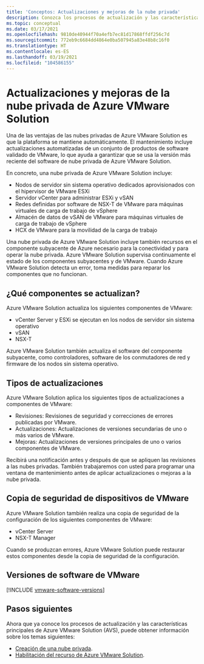 ```yaml
---
title: 'Conceptos: Actualizaciones y mejoras de la nube privada'
description: Conozca los procesos de actualización y las características principales de Azure VMware Solution.
ms.topic: conceptual
ms.date: 03/17/2021
ms.openlocfilehash: 9810de40944f70a4efb7ec81d17868ffdf256c7d
ms.sourcegitcommit: 772eb9c6684dd4864e0ba507945a83e48b8c16f0
ms.translationtype: HT
ms.contentlocale: es-ES
ms.lasthandoff: 03/19/2021
ms.locfileid: "104586155"
---
```

# <a name="azure-vmware-solution-private-cloud-updates-and-upgrades"></a>Actualizaciones y mejoras de la nube privada de Azure VMware Solution

Una de las ventajas de las nubes privadas de Azure VMware Solution es que la plataforma se mantiene automáticamente. El mantenimiento incluye actualizaciones automatizadas de un conjunto de productos de software validado de VMware, lo que ayuda a garantizar que se usa la versión más reciente del software de nube privada de Azure VMware Solution.

En concreto, una nube privada de Azure VMware Solution incluye:

- Nodos de servidor sin sistema operativo dedicados aprovisionados con el hipervisor de VMware ESXi 
- Servidor vCenter para administrar ESXi y vSAN 
- Redes definidas por software de NSX-T de VMware para máquinas virtuales de carga de trabajo de vSphere  
- Almacén de datos de vSAN de VMware para máquinas virtuales de carga de trabajo de vSphere  
- HCX de VMware para la movilidad de la carga de trabajo  

Una nube privada de Azure VMware Solution incluye también recursos en el componente subyacente de Azure necesario para la conectividad y para operar la nube privada. Azure VMware Solution supervisa continuamente el estado de los componentes subyacentes y de VMware. Cuando Azure VMware Solution detecta un error, toma medidas para reparar los componentes que no funcionan. 

## <a name="what-components-get-updated"></a>¿Qué componentes se actualizan?   

Azure VMware Solution actualiza los siguientes componentes de VMware: 

- vCenter Server y ESXi se ejecutan en los nodos de servidor sin sistema operativo 
- vSAN 
- NSX-T 

Azure VMware Solution también actualiza el software del componente subyacente, como controladores, software de los conmutadores de red y firmware de los nodos sin sistema operativo. 

## <a name="types-of-updates"></a>Tipos de actualizaciones

Azure VMware Solution aplica los siguientes tipos de actualizaciones a componentes de VMware:

- Revisiones: Revisiones de seguridad y correcciones de errores publicadas por VMware. 
- Actualizaciones: Actualizaciones de versiones secundarias de uno o más varios de VMware. 
- Mejoras: Actualizaciones de versiones principales de uno o varios componentes de VMware.

Recibirá una notificación antes y después de que se apliquen las revisiones a las nubes privadas. También trabajaremos con usted para programar una ventana de mantenimiento antes de aplicar actualizaciones o mejoras a la nube privada. 

## <a name="vmware-appliance-backup"></a>Copia de seguridad de dispositivos de VMware 

Azure VMware Solution también realiza una copia de seguridad de la configuración de los siguientes componentes de VMware:

- vCenter Server 
- NSX-T Manager 

Cuando se produzcan errores, Azure VMware Solution puede restaurar estos componentes desde la copia de seguridad de la configuración. 

## <a name="vmware-software-versions"></a>Versiones de software de VMware
[!INCLUDE [vmware-software-versions](includes/vmware-software-versions.md)]


## <a name="next-steps"></a>Pasos siguientes

Ahora que ya conoce los procesos de actualización y las características principales de Azure VMware Solution (AVS), puede obtener información sobre los temas siguientes:

- [Creación de una nube privada](tutorial-create-private-cloud.md).
- [Habilitación del recurso de Azure VMware Solution](enable-azure-vmware-solution.md).

<!-- LINKS - external -->

<!-- LINKS - internal -->
